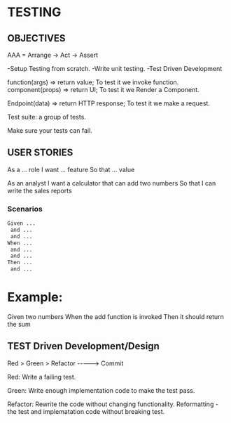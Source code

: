 # TESTING

## OBJECTIVES

AAA = Arrange -> Act -> Assert

-Setup Testing from scratch.
-Write unit testing.
-Test Driven Development

function(args) => return value; To test it we invoke function.
component(props) => return UI; To test it we Render a Component.

Endpoint(data) => return HTTP response; To test it we make a request.

Test suite: a group of tests.

Make sure your tests can fail.

## USER STORIES
As a ... role
I want  ... feature
So that  ... value

As an analyst
I want a calculator that can  add two numbers
So that I can write the sales reports

### Scenarios
```txt
Given ...
 and ...
 and ...
When ...
 and ...
 and ...
Then ...
 and ...

 ```

# Example: 
Given two numbers
When the add function is invoked
Then it should return the sum

## TEST Driven Development/Design
Red > Green > Refactor -----> Commit

Red: Write a failing test.

Green: Write enough implementation code to make the test pass.

Refactor: Rewrite the code without changing functionality. Reformatting -
the test and implematation code without breaking test.